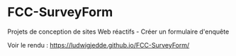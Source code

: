 # FCC-SurveyForm
Projets de conception de sites Web réactifs - Créer un formulaire d'enquête

Voir le rendu : https://ludwigjedde.github.io/FCC-SurveyForm/
